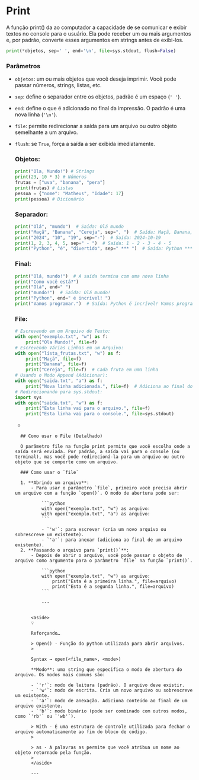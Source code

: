 # Print

A função print() da ao computador a capacidade de se comunicar e exibir textos no console para o usuário. Ela pode receber um ou mais argumentos e, por padrão, converte esses argumentos em strings antes de exibi-los.

```python
print(*objetos, sep=' ', end='\n', file=sys.stdout, flush=False)
```

### Parâmetros

- `objetos`: um ou mais objetos que você deseja imprimir. Você pode passar números, strings, listas, etc.
- `sep`: define o separador entre os objetos, padrão é um espaço (`' '`).
- `end`: define o que é adicionado no final da impressão. O padrão é uma nova linha (`'\n'`).
- `file`: permite redirecionar a saída para um arquivo ou outro objeto semelhante a um arquivo.
- `flush`: se `True`, força a saída a ser exibida imediatamente.
    
    ### Objetos:
    
    ```python
    print("Ola, Mundo!") # Strings
    print(23, 10 * 3) # Números
    frutas = ["uva", "banana", "pera"]
    print(frutas) # Listas
    pessoa = {"nome": "Matheus", "Idade": 17}
    print(pessoa) # Dicionário
    ```
    
    ### Separador:
    
    ```python
    print("Olá", "mundo")  # Saída: Olá mundo
    print("Maçã", "Banana", "Cereja", sep=", ")  # Saída: Maçã, Banana, Cereja
    print("2024", "10", "19", sep="-")  # Saída: 2024-10-19
    print(1, 2, 3, 4, 5, sep=" - ")  # Saída: 1 - 2 - 3 - 4 - 5
    print("Python", "é", "divertido", sep=" *** ")  # Saída: Python *** é *** divertido
    ```
    
    ### Final:
    
    ```python
    print("Olá, mundo!")  # A saída termina com uma nova linha
    print("Como você está?")
    print("Olá", end=" ")
    print("mundo!")  # Saída: Olá mundo!
    print("Python", end=" é incrível! ")
    print("Vamos programar.")  # Saída: Python é incrível! Vamos programar.
    ```
    
    ### File:

     
    ```python
    # Escrevendo em um Arquivo de Texto:
    with open("exemplo.txt", "w") as f:
    	print("Ola Mundo!", file=f)
    # Escrevendo Várias Linhas em um Arquivo:
    with open("lista_frutas.txt", "w") as f:
        print("Maçã", file=f)
        print("Banana", file=f)
        print("Cereja", file=f)  # Cada fruta em uma linha
    # Usando o Modo Append (Adicionar):
    with open("saida.txt", "a") as f:
        print("Nova linha adicionada.", file=f)  # Adiciona ao final do arquivo existente
    # Redirecionando para sys.stdout:
    import sys
    with open("saida.txt", "w") as f:
        print("Esta linha vai para o arquivo.", file=f)
        print("Esta linha vai para o console.", file=sys.stdout)
    ```
    
    -
        
        ## Como usar o File (Detalhado)
        
        O parâmetro file na função print permite que você escolha onde a saída será enviada. Por padrão, a saída vai para o console (ou terminal), mas você pode redirecioná-la para um arquivo ou outro objeto que se comporte como um arquivo.
        
        ### Como usar o `file`
        
        1. **Abrindo um arquivo**:
            - Para usar o parâmetro `file`, primeiro você precisa abrir um arquivo com a função `open()`. O modo de abertura pode ser:
                
                ```python
                with open("exemplo.txt", "w") as arquivo:
                with open("exemplo.txt", "a") as arquivo:
                ```
                
                - `'w'`: para escrever (cria um novo arquivo ou sobrescreve um existente).
                - `'a'`: para anexar (adiciona ao final de um arquivo existente).
        2. **Passando o arquivo para `print()`**:
            - Depois de abrir o arquivo, você pode passar o objeto de arquivo como argumento para o parâmetro `file` na função `print()`.
                
                ```python
                with open("exemplo.txt", "w") as arquivo:
                    print("Esta é a primeira linha.", file=arquivo)
                    print("Esta é a segunda linha.", file=arquivo)
                ```
                
                ---
                
            
            <aside>
            💡
            
            Reforçando…
            
            > Open() - Função do python utilizada para abrir arquivos.
            > 
            
            Syntax → open(<file_name>, <mode>)
            
            **Modo**: uma string que especifica o modo de abertura do arquivo. Os modos mais comuns são:
            
            - `'r'`: modo de leitura (padrão). O arquivo deve existir.
            - `'w'`: modo de escrita. Cria um novo arquivo ou sobrescreve um existente.
            - `'a'`: modo de anexação. Adiciona conteúdo ao final de um arquivo existente.
            - `'b'`: modo binário (pode ser combinado com outros modos, como `'rb'` ou `'wb'`).
            
            > With - É uma estrutura de controle utilizada para fechar o arquivo automaticamente ao fim do bloco de código.
            > 
            
            > as - A palavras as permite que você atribua um nome ao objeto retornado pela função.
            > 
            </aside>
            
            ---
            
